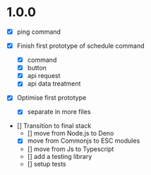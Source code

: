 # 1.0.0
- [x] ping command

- [x] Finish first prototype of schedule command
    - [x] command
    - [x] button
    - [x] api request
    - [x] api data treatment

- [x] Optimise first prototype
    - [x] separate in more files

- [] Transition to final stack
    - [] move from Node.js to Deno
    - [x] move from Commonjs to ESC modules
    - [] move from Js to Typescript
    - [] add a testing library
    - [] setup tests